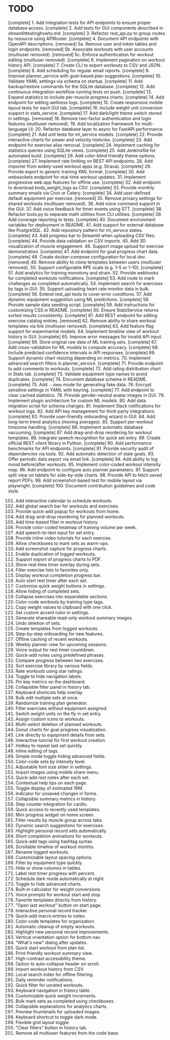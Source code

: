 # TODO

[complete] 1. Add integration tests for API endpoints to ensure proper database access.
[complete] 2. Add tests for GUI components described in streamlittestinghowto.md.
[complete] 3. Refactor rest_api.py to group routes by resource using APIRouter.
[complete] 4. Document API endpoints with OpenAPI descriptions.
[removed] 5a. Remove user and token tables and login endpoints.
[removed] 5b. Associate workouts with user accounts (multiuser removed).
[removed] 5c. Enforce authentication for workout editing (multiuser removed).
[complete] 6. Implement pagination on workout history API.
[complete] 7. Create CLI to export workouts to CSV and JSON.
[complete] 8. Add scheduling for regular email reports.
[complete] 9. Improve planner_service with goal-based plan suggestions.
[complete] 10. Validate YAML settings via schema on startup.
[complete] 11. Add backup/restore commands for the SQLite database.
[complete] 12. Add continuous integration workflow running tests on push.
[complete] 13. Expand statistics to include per-muscle progress charts.
[complete] 14. Add endpoint for editing wellness logs.
[complete] 15. Create responsive mobile layout tests for each GUI tab.
[complete] 16. Include weight unit conversion support in stats_service.
[complete] 17. Add dark/light theme switch stored in settings.
[removed] 18. Remove two-factor authentication and login features (multiuser removed).
19. Add localization framework for multi-language UI.
20. Refactor database layer to async for FastAPI performance.
[complete] 21. Add unit tests for ml_service models.
[complete] 22. Provide interactive charts for power and velocity histories.
[complete] 23. Add endpoint for exercise alias removal.
[complete] 24. Implement caching for statistics queries using SQLite views.
[complete] 25. Add Jenkinsfile for automated build.
[complete] 26. Add color-blind friendly theme options.
[complete] 27. Implement rate limiting on REST API endpoints.
28. Add importer from widely-used workout apps (e.g. Strava).
[complete] 29. Provide export to generic training XML format.
[complete] 30. Add websockets endpoint for real-time workout updates.
31. Implement progressive web app features for offline use.
[complete] 32. Add endpoint to download body_weight_logs as CSV.
[complete] 33. Provide monthly summary emails via Cron or Celery.
[complete] 34. Add user-defined default equipment per exercise.
[removed] 35. Remove privacy settings for shared workouts (multiuser removed).
36. Add voice command support in the GUI.
37. Add voice feedback for timer events using STT.
[complete] 38. Refactor tools.py to separate math utilities from CLI utilities.
[complete] 39. Add coverage reporting to tests.
[complete] 40. Document environment variables for deployment in README.
41. Add support for external database like PostgreSQL.
42. Add repository pattern for ml_service states.
[complete] 43. Add progress bar to Streamlit when uploading CSV files.
[complete] 44. Provide data validation on CSV imports.
45. Add 3D visualization of muscle engagement.
46. Support image upload for exercise demonstration.
[complete] 47. Add endpoint for goal progress chart data.
[complete] 48. Create docker-compose configuration for local dev.
[removed] 49. Remove ability to clone templates between users (multiuser removed).
50. Support configurable RPE scale (e.g. 1–5 or 1–10).
[complete] 51. Add analytics for training monotony and strain.
52. Provide webhooks for completed workouts notifications.
[complete] 53. Add route to mark challenges as completed automatically.
54. Implement search for exercises by tags in GUI.
55. Support uploading heart rate monitor data in bulk.
[complete] 56. Extend rest_api tests to cover error conditions.
57. Add dynamic equipment suggestion using ML predictions.
[complete] 58. Provide sample data seeding script.
[complete] 59. Add instructions for customizing CSS in README.
[complete] 60. Ensure StatsService returns sorted results consistently.
[complete] 61. Add REST endpoint for editing exercise catalog entries.
[removed] 62. Remove ability to share workout templates via link (multiuser removed).
[complete] 63. Add feature flag support for experimental models.
64. Implement timeline view of workout history in GUI.
[complete] 65. Improve error messages for invalid API input.
[complete] 66. Store original raw data of ML training sets.
[complete] 67. Add cross-validation for ML models to compute accuracy.
[complete] 68. Include predicted confidence intervals in API responses.
[complete] 69. Support dynamic chart resizing depending on metrics.
70. Implement advanced search filters in planner_service.
[complete] 71. Provide endpoint to add comments to workouts.
[complete] 72. Add rating distribution chart in Stats tab.
[complete] 73. Validate equipment type names to avoid duplicates.
[complete] 74. Document database schema in README.
[complete] 75. Add `--demo` mode for generating fake data.
76. Encrypt sensitive settings in YAML with keyring.
[complete] 77. Add endpoint to clear cached statistics.
78. Provide gender-neutral avatar images in GUI.
79. Implement plugin architecture for custom ML models.
80. Add data migration script for schema changes.
81. Implement Slack notifications for workout logs.
82. Add API key management for third-party integrations.
[complete] 83. Provide user-friendly onboarding wizard in GUI.
84. Add long-term trend analytics (moving averages).
85. Support per-workout timezone handling.
[complete] 86. Implement automatic database vacuuming.
[complete] 87. Add drag-and-drop reordering for workout templates.
88. Integrate speech recognition for quick set entry.
89. Create official REST client library in Python.
[complete] 90. Add performance benchmarks for API endpoints.
[complete] 91. Provide security audit of dependencies via tools.
92. Add automatic detection of stale goals.
93. Offer periodic data export via email link.
[complete] 94. Add ability to log mood before/after workouts.
95. Implement color-coded workout intensity map.
96. Add endpoint to configure auto planner parameters.
97. Support split view on tablets for side-by-side charts.
98. Provide API to fetch saved report PDFs.
99. Add screenshot-based test for mobile layout via playwright.
[complete] 100. Document contribution guidelines and code style.

101. Add interactive calendar to schedule workouts.
102. Add global search bar for workouts and exercises.
103. Provide quick-add popup for workouts from home.
104. Add drag-and-drop reordering for planned workouts.
105. Add time-based filter in workout history.
106. Provide color-coded heatmap of training volume per week.
107. Add speech-to-text input for set entry.
108. Provide inline video tutorials for each exercise.
109. Allow checkboxes to mark sets as warm-ups.
110. Add screenshot capture for progress charts.
111. Enable duplication of logged workouts.
112. Support export of progress charts to PDF.
113. Show real-time timer overlay during sets.
114. Filter exercise lists to favorites only.
115. Display workout completion progress bar.
116. Auto start rest timer after each set.
117. Customize quick weight buttons in settings.
118. Allow hiding of completed sets.
119. Collapse exercises into expandable sections.
120. Color-code workouts by training type tags.
121. Copy weight values to clipboard with one click.
122. Set custom accent color in settings.
123. Generate shareable read-only workout summary images.
124. Undo deletion of sets.
125. Create templates from logged workouts.
126. Step-by-step onboarding for new features.
127. Offline caching of recent workouts.
128. Weekly planner view for upcoming sessions.
129. Voice output for rest timer countdown.
130. Quick-add notes using predefined phrases.
131. Compare progress between two exercises.
132. Sort exercise library by various fields.
133. Rate workouts using star ratings.
134. Toggle to hide navigation labels.
135. Pin key metrics on the dashboard.
136. Collapsible filter panel in history tab.
137. Keyboard shortcuts help overlay.
138. Bulk edit multiple sets at once.
139. Randomize training plan generator.
140. Filter exercises without equipment assigned.
141. Switch weight units on the fly in set entry.
142. Assign custom icons to workouts.
143. Multi-select deletion of planned workouts.
144. Donut charts for goal progress visualization.
145. Link directly to equipment details from sets.
146. Interactive tutorial for first workout creation.
147. Hotkey to repeat last set quickly.
148. Inline editing of tags.
149. Simple mode toggle hiding advanced fields.
150. Color-code sets by intensity level.
151. Adjustable font size slider in settings.
152. Import images using mobile share menu.
153. Quick-add rest notes after each set.
154. Contextual help tips on each page.
155. Toggle display of estimated 1RM.
156. Indicator for unsaved changes in forms.
157. Collapsible summary metrics in history.
158. Step counter integration for cardio.
159. Quick access to recently used templates.
160. Mini progress widget on home screen.
161. Filter results by muscle group across tabs.
162. Dynamic search suggestions for exercises.
163. Highlight personal record sets automatically.
164. Short completion animations for workouts.
165. Quick-add tags using hashtag syntax.
166. Scrollable timeline of workout months.
167. Rename logged workouts.
168. Customizable layout spacing options.
169. Filter by equipment type quickly.
170. Hide or show columns in tables.
171. Label rest timer progress with percent.
172. Schedule dark mode automatically at night.
173. Toggle to hide advanced charts.
174. Built-in calculator for weight conversions.
175. Voice prompts for workout start and stop.
176. Favorite templates directly from history.
177. "Open last workout" button on start page.
178. Interactive personal record tracker.
179. Quick-add macro entries to notes.
180. Color-code templates for organization.
181. Automatic cleanup of empty workouts.
182. Highlight new personal record improvements.
183. Vertical orientation option for bottom nav.
184. "What's new" dialog after updates.
185. Quick start workout from plan list.
186. Print-friendly workout summary view.
187. High-contrast accessibility theme.
188. Option to auto-collapse header on scroll.
189. Import workout history from CSV.
190. Local search index for offline filtering.
191. Daily reminder notifications.
192. Quick filter for unrated workouts.
193. Keyboard navigation in history table.
194. Customizable quick weight increments.
195. Bulk mark sets as completed using checkboxes.
196. Collapsible explanations for analytics charts.
197. Preview thumbnails for uploaded images.
198. Keyboard shortcut to toggle dark mode.
199. Flexible grid layout toggle.
200. "Clear filters" button in history tab.
201. Remove all multiuser features from the code base.
